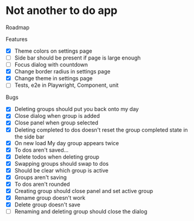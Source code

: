 # Not another to do app

Roadmap

Features

- [x] Theme colors on settings page
- [ ] Side bar should be present if page is large enough
- [ ] Focus dialog with countdown
- [x] Change border radius in settings page
- [x] Change theme in settings page
- [ ] Tests, e2e in Playwright, Component, unit

Bugs

- [x] Deleting groups should put you back onto my day
- [x] Close dialog when group is added
- [x] Close panel when group selected
- [x] Deleting completed to dos doesn't reset the group completed state in the side bar
- [x] On new load My day group appears twice
- [x] To dos aren't saved...
- [x] Delete todos when deleting group
- [x] Swapping groups should swap to dos
- [x] Should be clear which group is active
- [x] Groups aren't saving
- [x] To dos aren't rounded
- [x] Creating group should close panel and set active group
- [x] Rename group doesn't work
- [x] Delete group doesn't save
- [ ] Renaming and deleting group should close the dialog
